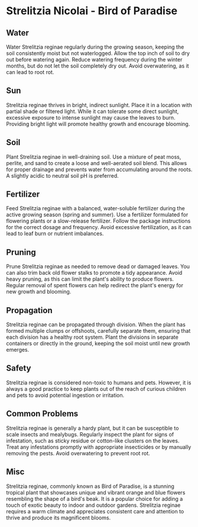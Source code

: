 # Strelitzia Nicolai - Bird of Paradise

## Water

Water Strelitzia reginae regularly during the growing season, keeping the soil consistently moist but not waterlogged. Allow the top inch of soil to dry out before watering again. Reduce watering frequency during the winter months, but do not let the soil completely dry out. Avoid overwatering, as it can lead to root rot.

## Sun

Strelitzia reginae thrives in bright, indirect sunlight. Place it in a location with partial shade or filtered light. While it can tolerate some direct sunlight, excessive exposure to intense sunlight may cause the leaves to burn. Providing bright light will promote healthy growth and encourage blooming.

## Soil

Plant Strelitzia reginae in well-draining soil. Use a mixture of peat moss, perlite, and sand to create a loose and well-aerated soil blend. This allows for proper drainage and prevents water from accumulating around the roots. A slightly acidic to neutral soil pH is preferred.

## Fertilizer

Feed Strelitzia reginae with a balanced, water-soluble fertilizer during the active growing season (spring and summer). Use a fertilizer formulated for flowering plants or a slow-release fertilizer. Follow the package instructions for the correct dosage and frequency. Avoid excessive fertilization, as it can lead to leaf burn or nutrient imbalances.

## Pruning

Prune Strelitzia reginae as needed to remove dead or damaged leaves. You can also trim back old flower stalks to promote a tidy appearance. Avoid heavy pruning, as this can limit the plant's ability to produce flowers. Regular removal of spent flowers can help redirect the plant's energy for new growth and blooming.

## Propagation

Strelitzia reginae can be propagated through division. When the plant has formed multiple clumps or offshoots, carefully separate them, ensuring that each division has a healthy root system. Plant the divisions in separate containers or directly in the ground, keeping the soil moist until new growth emerges.

## Safety

Strelitzia reginae is considered non-toxic to humans and pets. However, it is always a good practice to keep plants out of the reach of curious children and pets to avoid potential ingestion or irritation.

## Common Problems

Strelitzia reginae is generally a hardy plant, but it can be susceptible to scale insects and mealybugs. Regularly inspect the plant for signs of infestation, such as sticky residue or cotton-like clusters on the leaves. Treat any infestations promptly with appropriate insecticides or by manually removing the pests. Avoid overwatering to prevent root rot.

## Misc

Strelitzia reginae, commonly known as Bird of Paradise, is a stunning tropical plant that showcases unique and vibrant orange and blue flowers resembling the shape of a bird's beak. It is a popular choice for adding a touch of exotic beauty to indoor and outdoor gardens. Strelitzia reginae requires a warm climate and appreciates consistent care and attention to thrive and produce its magnificent blooms.
